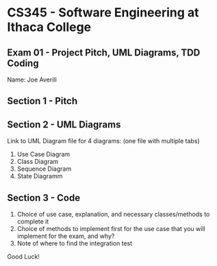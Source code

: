 # CS345 - Software Engineering at Ithaca College
## Exam 01 - Project Pitch, UML Diagrams, TDD Coding

Name: Joe Averill

## Section 1 - Pitch 

## Section 2 - UML Diagrams

Link to UML Diagram file for 4 diagrams: 
(one file with multiple tabs)
1. Use Case Diagram
2. Class Diagram
3. Sequence Diagram
4. State Diagramm

## Section 3 - Code 
1. Choice of use case, explanation, and necessary classes/methods to complete it
2. Choice of methods to implement first for the use case that you will implement for the exam, and why?
3. Note of where to find the integration test


Good Luck!


